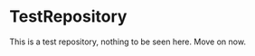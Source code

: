 TestRepository
==============

This is a test repository, nothing to be seen here. Move on now. 
 
 
  
 
 
 
 
 
 
 
 
 
 
  
 
